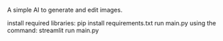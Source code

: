 A simple AI to generate and edit images.


install required libraries: pip install requirements.txt
run main.py using the command: streamlit run main.py
